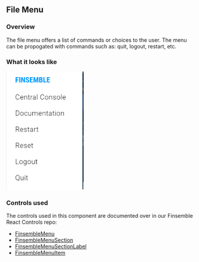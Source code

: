 ## File Menu

### Overview
The file menu offers a list of commands or choices to the user. The menu can be propogated with commands such as: quit, logout, restart, etc.


### What it looks like
![](./screenshot.png)

### Controls used
The controls used in this component are documented over in our Finsemble React Controls repo:
* [FinsembleMenu](https://github.com/ChartIQ/finsemble-react-controls/tree/master/FinsembleMenu)
* [FinsembleMenuSection](https://github.com/ChartIQ/finsemble-react-controls/tree/master/FinsembleMenuSection)
* [FinsembleMenuSectionLabel](https://github.com/ChartIQ/finsemble-react-controls/tree/master/FinsembleMenuSectionLabel)
* [FinsembleMenuItem](https://github.com/ChartIQ/finsemble-react-controls/tree/master/FinsembleMenuItem)
